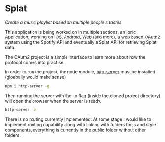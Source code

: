 # Splat

*Create a music playlist based on multiple people's tastes*

This application is being worked on in multiple sections, an Ionic Application, working on iOS, Android, Web (and more), a web based OAuth2 system using the Spotify API and eventually a Splat API for retrieving Splat data.

The OAuth2 project is a simple interface to learn more about how the protocol comes into practise. 

In order to run the project, the node module, [http-server](https://github.com/indexzero/http-server) must be installed (gloabally would make sense).

```bash
npm i http-server -g
```

Then running the server with the -o flag (inside the cloned project directory) will open the browser when the server is ready.

```bash
http-server -o
```

There is no routing currently implemented. At some stage I would like to implement routing capability along with linking with folders for js and style components, everything is currently in the public folder without other folders.